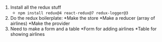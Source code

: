 1. Install all the redux stuff
    * `npm install redux@4 react-redux@7 redux-logger@3`
2. Do the redux boilerplate:
    *Make the store
    *Make a reducer (array of airlines)
    *Make the provider
3. Need to make a form and a table
    *Form for adding airlines
    *Table for showing airlines